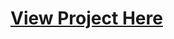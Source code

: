 # <a href="https://github.com/JMacioce/AI-Profit-Increasing-System/blob/main/Profit_Increasing_AI_System_for_Company_with_10_million_customers.ipynb">View Project Here </a>
